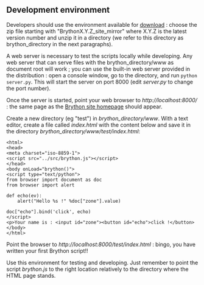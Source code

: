 Development environment
-----------------------

Developers should use the environment available for 
[download](https://github.com/brython-dev/brython/releases) : choose the zip 
file starting with "BrythonX.Y.Z\_site\_mirror" where X.Y.Z is the latest
version number and unzip it in a directory (we refer to this directory as brython_directory in the next paragraphs).

A web server is necessary to test the scripts locally while developing. Any web 
server that can serve files with the brython_directory/www as document root will 
work ; you can use the built-in web server provided in the distribution : open 
a console window, go to the directory, and run `python server.py`. This will 
start the server on port 8000 (edit _server.py_ to change the port number).

Once the server is started, point your web browser to _http://localhost:8000/_ :
the same page as the [Brython site homepage](http://www.brython.info) should
appear.

Create a new directory (eg "test") in _brython_directory/www_. With a text 
editor, create a file called _index.html_ with the content below and save it in 
the directory _brython_directory/www/test/index.html_:

    <html>
    <head>
    <meta charset="iso-8859-1">
    <script src="../src/brython.js"></script>
    </head>
    <body onLoad="brython()">
    <script type="text/python">
    from browser import document as doc
    from browser import alert
    
    def echo(ev):
        alert("Hello %s !" %doc["zone"].value)
    
    doc["echo"].bind('click', echo)
    </script>
    <p>Your name is : <input id="zone"><button id="echo">click !</button>
    </body>
    </html>


Point the browser to _http://localhost:8000/test/index.html_ : bingo, you have 
written your first Brython script!!

Use this environment for testing and developing. Just remember to point the 
script _brython.js_ to the right location relatively to the directory where the 
HTML page stands.

